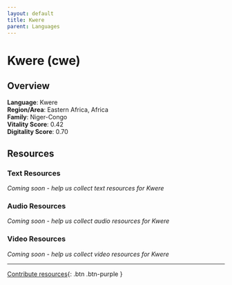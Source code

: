 ```yaml
---
layout: default
title: Kwere
parent: Languages
---
```


# Kwere (cwe)

## Overview

**Language**: Kwere  
**Region/Area**: Eastern Africa, Africa  
**Family**: Niger-Congo  
**Vitality Score**: 0.42  
**Digitality Score**: 0.70  

## Resources

### Text Resources
*Coming soon - help us collect text resources for Kwere*

### Audio Resources
*Coming soon - help us collect audio resources for Kwere*

### Video Resources
*Coming soon - help us collect video resources for Kwere*

---

[Contribute resources](https://fairtrain.github.io/){: .btn .btn-purple }

